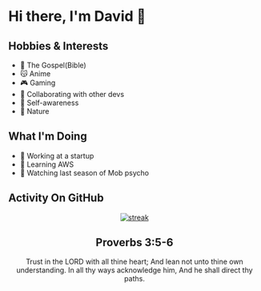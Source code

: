 # Hi there, I'm David 👋

## Hobbies & Interests

- 📖 The Gospel(Bible)
- 😽 Anime
- 🎮 Gaming
- 🤝 Collaborating with other devs
- 🧠 Self-awareness
- 🌳 Nature
  
## What I'm Doing

- 🚀 Working at a startup
- 🌱 Learning AWS
- 👀 Watching last season of Mob psycho


## Activity On GitHub

<p align="center">
  <a href="https://github.com/Thinkright20">      
<img title="stats" alt="streak" src="https://github-readme-streak-stats.herokuapp.com/?user=David-code-hub&theme=dark&hide_border=true&stroke=f53b3b"/>
</a> 
</p>

<h2 align="center">Proverbs 3:5-6</h2>

<p align="center">
Trust in the LORD with all thine heart; And lean not unto thine own understanding. In all thy ways acknowledge him, And he shall direct thy paths.
</p>
